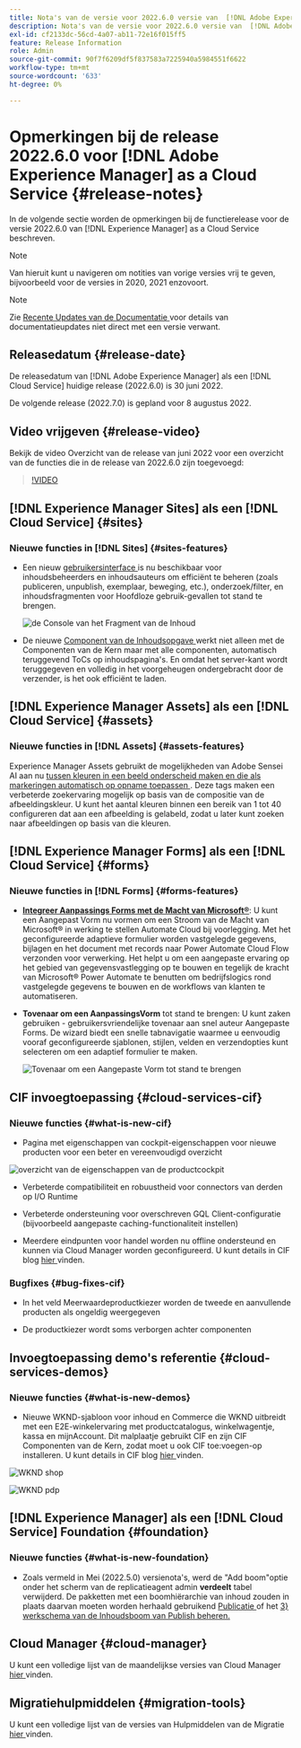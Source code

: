 ```yaml
---
title: Nota's van de versie voor 2022.6.0 versie van  [!DNL Adobe Experience Manager]  as a Cloud Service.
description: Nota's van de versie voor 2022.6.0 versie van  [!DNL Adobe Experience Manager]  as a Cloud Service.
exl-id: cf2133dc-56cd-4a07-ab11-72e16f015ff5
feature: Release Information
role: Admin
source-git-commit: 90f7f6209df5f837583a7225940a5984551f6622
workflow-type: tm+mt
source-wordcount: '633'
ht-degree: 0%

---
```


# Opmerkingen bij de release 2022.6.0 voor [!DNL Adobe Experience Manager] as a Cloud Service {#release-notes}

In de volgende sectie worden de opmerkingen bij de functierelease voor de versie 2022.6.0 van [!DNL Experience Manager] as a Cloud Service beschreven.

>[!NOTE]
>
>Van hieruit kunt u navigeren om notities van vorige versies vrij te geven, bijvoorbeeld voor de versies in 2020, 2021 enzovoort.

>[!NOTE]
>
>Zie [ Recente Updates van de Documentatie ](https://experienceleague.adobe.com/docs/experience-manager-release-information/aem-release-updates/doc-updates/documentation-updates.html) voor details van documentatieupdates niet direct met een versie verwant.

## Releasedatum {#release-date}

De releasedatum van [!DNL Adobe Experience Manager] als een [!DNL Cloud Service] huidige release (2022.6.0) is 30 juni 2022.

De volgende release (2022.7.0) is gepland voor 8 augustus 2022.

## Video vrijgeven {#release-video}

Bekijk de video Overzicht van de release van juni 2022 voor een overzicht van de functies die in de release van 2022.6.0 zijn toegevoegd:

>[!VIDEO](https://video.tv.adobe.com/v/344308/?quality=12)

## [!DNL Experience Manager Sites] als een [!DNL Cloud Service] {#sites}

### Nieuwe functies in [!DNL Sites] {#sites-features}

* Een nieuw [ gebruikersinterface ](/help/sites-cloud/administering/content-fragments/managing.md#content-fragments-console) is nu beschikbaar voor inhoudsbeheerders en inhoudsauteurs om efficiënt te beheren (zoals publiceren, unpublish, exemplaar, beweging, etc.), onderzoek/filter, en inhoudsfragmenten voor Hoofdloze gebruik-gevallen tot stand te brengen.

  ![ de Console van het Fragment van de Inhoud ](/help/release-notes/assets/cf-ui.png)

* De nieuwe [ Component van de Inhoudsopgave ](https://experienceleague.adobe.com/docs/experience-manager-core-components/using/components/tableofcontents.html) werkt niet alleen met de Componenten van de Kern maar met alle componenten, automatisch teruggevend ToCs op inhoudspagina&#39;s. En omdat het server-kant wordt teruggegeven en volledig in het voorgeheugen ondergebracht door de verzender, is het ook efficiënt te laden.

## [!DNL Experience Manager Assets] als een [!DNL Cloud Service] {#assets}

### Nieuwe functies in [!DNL Assets] {#assets-features}

Experience Manager Assets gebruikt de mogelijkheden van Adobe Sensei AI aan nu [ tussen kleuren in een beeld onderscheid maken en die als markeringen automatisch op opname toepassen ](/help/assets/color-tag-images.md). Deze tags maken een verbeterde zoekervaring mogelijk op basis van de compositie van de afbeeldingskleur. U kunt het aantal kleuren binnen een bereik van 1 tot 40 configureren dat aan een afbeelding is gelabeld, zodat u later kunt zoeken naar afbeeldingen op basis van die kleuren.

## [!DNL Experience Manager Forms] als een [!DNL Cloud Service] {#forms}

### Nieuwe functies in [!DNL Forms] {#forms-features}

* **[Integreer Aanpassings Forms met de Macht van Microsoft®](/help/forms/forms-microsoft-power-automate-integration.md)**: U kunt een Aangepast Vorm nu vormen om een Stroom van de Macht van Microsoft® in werking te stellen Automate Cloud bij voorlegging. Met het geconfigureerde adaptieve formulier worden vastgelegde gegevens, bijlagen en het document met records naar Power Automate Cloud Flow verzonden voor verwerking. Het helpt u om een aangepaste ervaring op het gebied van gegevensvastlegging op te bouwen en tegelijk de kracht van Microsoft® Power Automate te benutten om bedrijfslogics rond vastgelegde gegevens te bouwen en de workflows van klanten te automatiseren.

* **Tovenaar om een AanpassingsVorm** tot stand te brengen: U kunt zaken gebruiken - gebruikersvriendelijke tovenaar aan snel auteur Aangepaste Forms. De wizard biedt een snelle tabnavigatie waarmee u eenvoudig vooraf geconfigureerde sjablonen, stijlen, velden en verzendopties kunt selecteren om een adaptief formulier te maken.

  ![ Tovenaar om een Aangepaste Vorm ](/help/release-notes/assets/wizard.png) tot stand te brengen

## CIF invoegtoepassing {#cloud-services-cif}

### Nieuwe functies {#what-is-new-cif}

* Pagina met eigenschappen van cockpit-eigenschappen voor nieuwe producten voor een beter en vereenvoudigd overzicht

![ overzicht van de eigenschappen van de productcockpit ](/help/assets/CIF/product_cockpit_properties_overview.png)

* Verbeterde compatibiliteit en robuustheid voor connectors van derden op I/O Runtime

* Verbeterde ondersteuning voor overschreven GQL Client-configuratie (bijvoorbeeld aangepaste caching-functionaliteit instellen)

* Meerdere eindpunten voor handel worden nu offline ondersteund en kunnen via Cloud Manager worden geconfigureerd. U kunt details in CIF blog [ hier ](https://medium.com/adobetech/use-aem-as-a-cloud-service-with-multiple-adobe-commerce-systems-9295612a9554) vinden.


### Bugfixes {#bug-fixes-cif}

* In het veld Meerwaardeproductkiezer worden de tweede en aanvullende producten als ongeldig weergegeven

* De productkiezer wordt soms verborgen achter componenten

## Invoegtoepassing demo&#39;s referentie {#cloud-services-demos}

### Nieuwe functies {#what-is-new-demos}

* Nieuwe WKND-sjabloon voor inhoud en Commerce die WKND uitbreidt met een E2E-winkelervaring met productcatalogus, winkelwagentje, kassa en mijnAccount. Dit malplaatje gebruikt CIF en zijn CIF Componenten van de Kern, zodat moet u ook CIF toe:voegen-op installeren. U kunt details in CIF blog [ hier ](https://medium.com/adobetech/learn-how-to-create-a-shoppable-experience-with-the-new-wknd-reference-site-and-cif-b3b2c161f67e) vinden.

![ WKND shop ](/help/assets/CIF/wknd_shop.png)

![ WKND pdp ](/help/assets/CIF/wknd_pdp.png)

## [!DNL Experience Manager] als een [!DNL Cloud Service] Foundation {#foundation}

### Nieuwe functies {#what-is-new-foundation}

* Zoals vermeld in Mei (2022.5.0) versienota&#39;s, werd de &quot;Add boom&quot;optie onder het scherm van de replicatieagent admin **verdeelt** tabel verwijderd. De pakketten met een boomhiërarchie van inhoud zouden in plaats daarvan moeten worden herhaald gebruikend [ Publicatie ](/help/operations/replication.md#manage-publication) of het [ 3} werkschema van de Inhoudsboom van Publish beheren.](/help/operations/replication.md#manage-publication#publish-content-tree-workflow)

## Cloud Manager {#cloud-manager}

U kunt een volledige lijst van de maandelijkse versies van Cloud Manager [ hier ](/help/implementing/cloud-manager/release-notes/current.md) vinden.

## Migratiehulpmiddelen {#migration-tools}

U kunt een volledige lijst van de versies van Hulpmiddelen van de Migratie [ hier ](/help/journey-migration/release-notes/release-notes-migration-tools-current.md) vinden.
